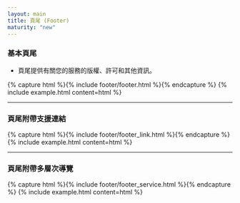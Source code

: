 ```yaml
---
layout: main
title: 頁尾 (Footer)
maturity: "new"
---
```


### 基本頁尾

- 頁尾提供有關您的服務的版權、許可和其他資訊。

{% capture html %}{% include footer/footer.html %}{% endcapture %}
{% 
  include example.html content=html
%}

---

### 頁尾附帶支援連結

{% capture html %}{% include footer/footer_link.html %}{% endcapture %}
{% 
  include example.html content=html
%}

---

### 頁尾附帶多層次導覽

{% capture html %}{% include footer/footer_service.html %}{% endcapture %}
{% 
  include example.html content=html
%}
